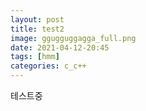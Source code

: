 ```yaml
---
layout: post
title: test2
image: ggugguggagga_full.png
date: 2021-04-12-20:45
tags: [hmm]
categories: c_c++
---
```



테스트중